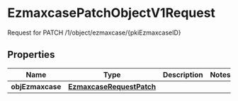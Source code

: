 

# EzmaxcasePatchObjectV1Request

Request for PATCH /1/object/ezmaxcase/{pkiEzmaxcaseID}

## Properties

| Name | Type | Description | Notes |
|------------ | ------------- | ------------- | -------------|
|**objEzmaxcase** | [**EzmaxcaseRequestPatch**](EzmaxcaseRequestPatch.md) |  |  |



